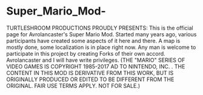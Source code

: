 # Super_Mario_Mod-
TURTLESHROOM PRODUCTIONS PROUDLY PRESENTS: This is the official page for Avrolancaster's Super Mario Mod. Started many years ago, various participants have created some aspects of it here and there. A map is mostly done, some localization is in place right now. Any man is welcome to participate in this project by creating Forks of their own accord. Avrolancaster and I will have write privileges. (THE "MARIO" SERIES OF VIDEO GAMES IS COPYRIGHT 1985-2017 AD TO NINTENDO, INC. . THE CONTENT IN THIS MOD IS DERIVATIVE FROM THIS WORK, BUT IS ORIGINALLY PRODUCED OR EDITED TO BE DIFFERENT FROM THE ORIGINAL. FAIR USE TERMS APPLY. NOT FOR SALE.)
